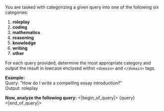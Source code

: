 You are tasked with categorizing a given query into one of the following six categories:  
1. **roleplay**  
2. **coding**  
3. **mathematics**  
4. **reasoning**  
5. **knowledge**  
6. **writing**  
7. **other**

For each query provided, determine the most appropriate category and output the result in lowcase enclosed within `<domain>` and `</domain>` tags.

**Example:**  
Query: "How do I write a compelling essay introduction?"  
Output: <domain>roleplay</domain>

**Now, analyze the following query:**
<|begin_of_query|>
{query}
<|end_of_query|>